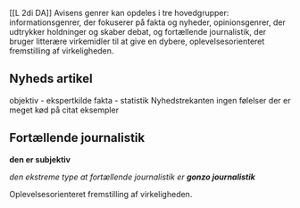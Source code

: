 [[L 2di DA]]
Avisens genrer kan opdeles i tre hovedgrupper: informationsgenrer, der fokuserer på fakta og nyheder, opinionsgenrer, der udtrykker holdninger og skaber debat, og fortællende journalistik, der bruger litterære virkemidler til at give en dybere, oplevelsesorienteret fremstilling af virkeligheden.

## Nyheds artikel
objektiv - ekspertkilde
fakta - statistik
Nyhedstrekanten
ingen følelser
der er meget kød på
citat
eksempler

## Fortællende journalistik
**den er subjektiv**

*den ekstreme type at fortællende journalistik er **gonzo journalistik***

Oplevelsesorienteret fremstilling af virkeligheden.


